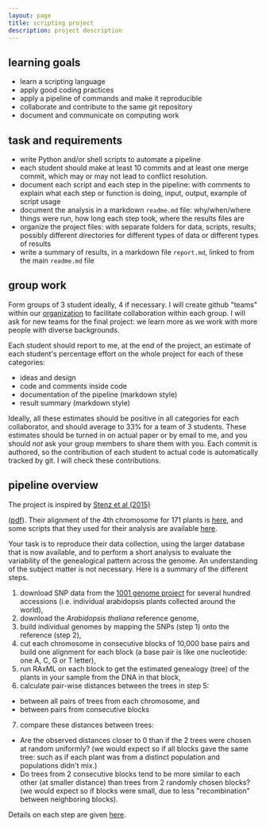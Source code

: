 ```yaml
---
layout: page
title: scripting project
description: project description
---
```


## learning goals

- learn a scripting language
- apply good coding practices
- apply a pipeline of commands and make it reproducible
- collaborate and contribute to the same git repository
- document and communicate on computing work

## task and requirements

- write Python and/or shell scripts to automate a pipeline
- each student should make at least 10 commits and at least one merge commit,
  which may or may not lead to conflict resolution.
- document each script and each step in the pipeline: with comments to explain
  what each step or function is doing, input, output, example of script usage
- document the analysis in a markdown `readme.md` file:
  why/when/where things were run, how long each step took,
  where the results files are
- organize the project files: with separate folders for data, scripts, results;
  possibly different directories for different types of data or different
  types of results
- write a summary of results, in a markdown file `report.md`, linked to
  from the main `readme.md` file

## group work

Form groups of 3 student ideally, 4 if necessary.
I will create github "teams" within our
[organization](https://github.com/UWMadison-computingtools)
to facilitate collaboration within each group.
I will ask for new teams for the final project: we learn more as we work
with more people with diverse backgrounds.

Each student should report to me, at the end of the project, an estimate
of each student's percentage effort on the whole project for each of these
categories:

* ideas and design
* code and comments inside code
* documentation of the pipeline (markdown style)
* result summary (markdown style)

Ideally, all these estimates should be positive in all categories for
each collaborator, and should average to 33% for a team of 3 students.
These estimates should be turned in on actual paper or by email to me,
and you should *not* ask your group members to share them with you.
Each commit is authored, so the contribution of each student to actual
code is automatically tracked by git. I will check these contributions.

## pipeline overview

The project is inspired by [Stenz et al (2015)](http://sysbio.oxfordjournals.org/cgi/content/abstract/syv039?ijkey=PGiptM62iGhH0zu&keytype=ref)
<!--
Exploring tree-like and non-tree-like patterns using genome sequences:
An example using the inbreeding plant species *Arabidopsis thaliana* (L.) Heynh.
Systematic Biology, 64(5):809-823
-->
([pdf](http://sysbio.oxfordjournals.org/cgi/reprint/syv039?ijkey=PGiptM62iGhH0zu&keytype=ref)).
Their  alignment of the 4th chromosome for 171 plants is
[here](http://datadryad.org/resource/doi:10.5061/dryad.q044d/3),
and some scripts that they used for their analysis are available
[here](https://github.com/nstenz/TICR).

Your task is to reproduce their data collection, using the larger database that is
now available, and to perform a short analysis to evaluate the variability of the
genealogical pattern across the genome. An understanding of the subject
matter is not necessary. Here is a summary of the different steps.

1. download SNP data from the [1001 genome project](http://1001genomes.org)
   for several hundred accessions
   (i.e. individual arabidopsis plants collected around the world),
2. download the *Arabidopsis thaliana* reference genome,
3. build individual genomes by mapping the SNPs (step 1)
  onto the reference (step 2),
4. cut each chromosome in consecutive blocks of 10,000 base pairs
  and build one alignment for each block (a base pair is like one nucleotide:
  one A, C, G or T letter),
5. run RAxML on each block to get the estimated
  genealogy (tree) of the plants in your sample from the DNA in that block,
6. calculate pair-wise distances between the trees in step 5:
  * between all pairs of trees from each chromosome, and
  * between pairs from consecutive blocks
7. compare these distances between trees:
  * Are the observed distances closer to 0 than if the 2 trees were chosen at
    random uniformly? (we would expect so if all blocks gave the same tree:
    such as if each plant was from a distinct population and populations didn't mix.)
  * Do trees from 2 consecutive blocks tend to be more similar to each
    other (at smaller distance) than trees from 2 randomly chosen blocks?
    (we would expect so if blocks were small, due to less "recombination"
    between neighboring blocks).


Details on each step are given [here](project1stepsinstructions.html).
